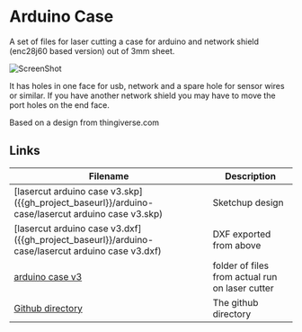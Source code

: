 # Arduino Case

A set of files for laser cutting a case for arduino and network shield (enc28j60 based version) out of 3mm sheet.

![ScreenShot]({{gh_project_baseurl}}/arduino-case/arduino-case.jpg)

It has holes in one face for usb, network and a spare hole for sensor wires or similar. If you have another network shield you may have to move the port holes on the end face.

Based on a design from thingiverse.com

## Links

Filename                                                     | Description
--------                                                     | -----------
[lasercut arduino case v3.skp]({{gh_project_baseurl}}/arduino-case/lasercut arduino case v3.skp) | Sketchup design
[lasercut arduino case v3.dxf]({{gh_project_baseurl}}/arduino-case/lasercut arduino case v3.dxf) | DXF exported from above
[arduino case v3]({{gh_project_baseurl}}/arduino-case/arduino%20case%20v3) | folder of files from actual run on laser cutter
[Github directory]({{gh_project_baseurl}}/arduino-case/) | The github directory
